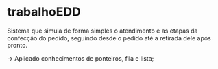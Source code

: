 # trabalhoEDD
Sistema que simula de forma simples o atendimento e as etapas da confecção do pedido, seguindo desde o pedido até a retirada dele após pronto.

-> Aplicado conhecimentos de ponteiros, fila e lista;
